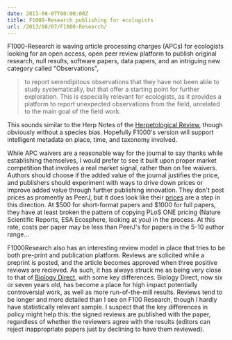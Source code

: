 ```yaml
---
date: 2013-08-07T00:00:00Z
title: F1000-Research publishing for ecologists
url: /2013/08/07/F1000-Research/
---
```


F1000-Research is waving article processing charges (APCs) for ecologists looking for an open access, open peer review platform to publish original research, null results, software papers, data papers, and an intriguing new category called "Observations",

> to report serendipitous observations that they have not been able to study systematically, but that offer a starting point for further exploration. This is especially relevant for ecologists, as it provides a platform to report unexpected observations from the field, unrelated to the main goal of the field work. 

This sounds similar to the Herp Notes of the [Herpetological Review](http://www.ssarherps.org/pages/HRinfo.php), though obviously without a species bias.  Hopefully F1000's version will support intelligent metadata on place, time, and taxonomy involved.   


While APC waivers are a reasonable way for the journal to say thanks while establishing themselves, I would prefer to see it built upon proper market competition that involves a real market signal, rather than on fee waivers.  Authors should choose if the added value of the journal justifies the price, and publishers should experiment with ways to drive down prices or improve added value through further publishing innovation.  They don't post prices as promently as PeerJ, but it does look like their [prices](http://f1000research.com/article-processing-charges) are a step in this direction. At $500 for short-format papers and $1000 for full papers, they have at least broken the pattern of copying PLoS ONE pricing (Nature Scientific Reports, ESA Ecosphere, looking at you) in the process. At this rate, costs per paper may be less than PeerJ's for papers in the 5-10 author range...   


F1000Research also has an interesting review model in place that tries to be both pre-print and publication platform.  Reviews are solicited while a preprint is posted, and the article becomes approved when three positive reviews are recieved.  As such, it has always struck me as being very close to that of [Biology Direct](http://www.biologydirect.com/about), with some key differences.  Biology Direct, now six or seven years old, has become a place for high impact potentially controversial work, as well as more run-of-the-mill results.  Reviews tend to be longer and more detailed than I see on F100 Research, though I hardly have statistically relevant sample.  I suspect that the key differences in policy might help this: the signed reviews are published with the paper, regardless of whether the reviewers agree with the results (editors can reject inappropriate papers just by declining to have them reviewed).  
